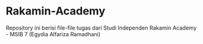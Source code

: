 # Rakamin-Academy
Repository ini berisi file-file tugas dari Studi Independen Rakamin Academy - MSIB 7 (Egydia Alfariza Ramadhani)
